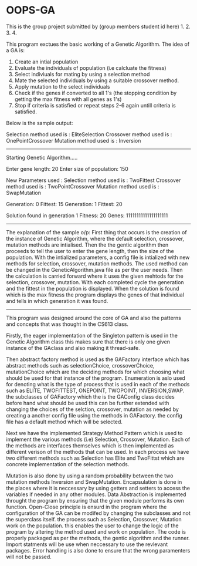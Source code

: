 # OOPS-GA
This is the group project submitted by
(group members student id here) 
1. 
2.
3.
4.

This program exctues the basic working of a Genetic Algorithm.
The idea of a GA is:
1. Create an intial population
2. Evaluate the individuals of population (i.e calcluate the fitness)
3. Select indiviuals for mating by using a selection method
4. Mate the selected individuals by using a suitable crossover method.
5. Apply mutation to the select individuals
6. Check if the genes if converted to all 1's (the stopping condition by getting the max fitness with all genes as 1's)
7. Stop if criteria is satisfied or repeat steps 2-6 again untill criteria is satisfied.

Below is the sample output:

Selection method used is : EliteSelection
Crossover method used is : OnePointCrossover
Mutation method used is : Inversion
****************************************************************************************************
Starting Genetic Algorithm.....

Enter gene length:
20 
Enter size of population: 
150

New Parameters used :
Selection method used is : TwoFittest
Crossover method used is : TwoPointCrossover
Mutation method used is : SwapMutation


Generation: 0 Fittest: 15
Generation: 1 Fittest: 20

Solution found in generation 1
Fitness: 20
Genes: 11111111111111111111
****************************************************************************************************

The explanation of the sample o/p:
First thing that occurs is the creation of the instance of Genetic Algorithm, where the default selection, crossover, mutation methods are intialised.
Then the the gentic algorithm then proceeds to tell the user to enter the gene length, then the size of the population.
With the intialized parameters, a config file is intialized with new methods for selection, crossover, mutation methods. The used method can be changed in the GeneticAlgorithm.java file as per the user needs. 
Then the calculation is carried forward where it uses the given mehtods for the selection, crossover, mutation. With each completed cycle the generation and the fittest in the 
population is displayed. 
When the solution is found which is the max fitness the program displays the genes of that individual and tells in which generation it was found. 

*****************************************************************************************************
This program was designed around the core of GA and also the patterns and concepts that was thought in the CS613 class.

Firstly, the eager implementation of the Singleton pattern is used in the Genetic Algorithm class this makes sure that there is only one given instance of the GAclass and also making it thread-safe.

Then abstract factory method is used as the GAFactory interface which has abstract methods such as selectionChoice, crossoverChoice, mutationChoice which are the deciding methods for which choosing what should be used for that instance of the program. Enumeration is aslo used for denoting what is the type of process that is used in each of the methods such as ELITE, TWOFITTEST, ONEPOINT, TWOPOINT, INVERSION,SWAP. the subclasses of GAFactory which the is the GAConfig class decides before hand what should be used this can be further extended with changing the choices of the selction, crossover, mutation as needed by creating a another config file using the methods in GAFactory. the config file has a default method which will be selected.

Next we have the implemented Strategy Method Pattern which is used to implement the various methods 
(i.e) Selection, Crossover, Mutation. Each of the methods are interfaces themselves which is then implemented as different verison of the methods that can be used. In each process we have two different methods such as Selection has Elite and TwoFittst which are concrete implementation of the selection methods. 

Mutation is also done by using a random probability between the two mutation methods Inversion and SwapMutation. 
Encapsulation is done in the places where it is neccessary by using getters and setters to access the variables if needed in any other modules.
Data Abstraction is implemented throught the program by ensuring that the given module performs its own function.
Open-Close principle is ensurd in the program where the configuration of the GA can be modifed by changing the subclasses and not the superclass itself. 
the process such as Selection, Crossover, Mutation work on the population. this enables the user to change the logic of the program by altering the method used and work on population. 
The code is properly packaged as per the methods, the gentic algorithm and the runner. Import statments will be use when neccessary to use the revlevant packages.
Error handling is also done to ensure that the wrong paramenters will not be passed. 